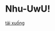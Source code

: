 # Nhu-UwU!
[tải xuống](https://user-images.githubusercontent.com/113831923/235552580-0f1eac19-a5af-4ae2-b7b5-1134ae639bb2.png)
